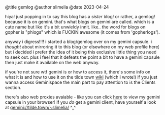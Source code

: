 @title gemlog @author slimelia @date 2023-04-24

hiya! just popping in to say this blog has a _sister_ blog! or rather, a gemlog! because it is on gemini. that's what blogs on gemini are called. which is a cute name but like it's a bit unwieldy innit. like.. the word for blogs on gopher is "phlogs" which is FUCKIN awesome (it comes from 'gopherlogs').

anyway i digress!!!! i started a blog/gemlog over on my gemini capsule. i _thought_ about mirroring it to this blog (or elsewhere on my web profile here) but i decided i prefer the idea of it being this exclusive little thing you need to seek out. plus i feel that it defeats the point a bit to have a gemini capsule then just make it available on the web anyway.

if you're not sure wtf gemini is or how to access it, there's some info on what it is and how to use it on the tilde town [wiki](tilde.town/wiki/editing-your-homepage/gemini.html) (which i wrote!)
if you just wanna access Geminispace the main part to pay attention to is the Clients section.

there's also web proxies avaiable - like you can click [here](https://portal.mozz.us/gemini/tilde.town/~slimelia/) to view my gemini capsule in your browser!
if you _do_ get a gemini client, have yourself a look at [gemini://tilde.town/~slimelia/](gemini://tilde.town/~slimelia/) ^_^
